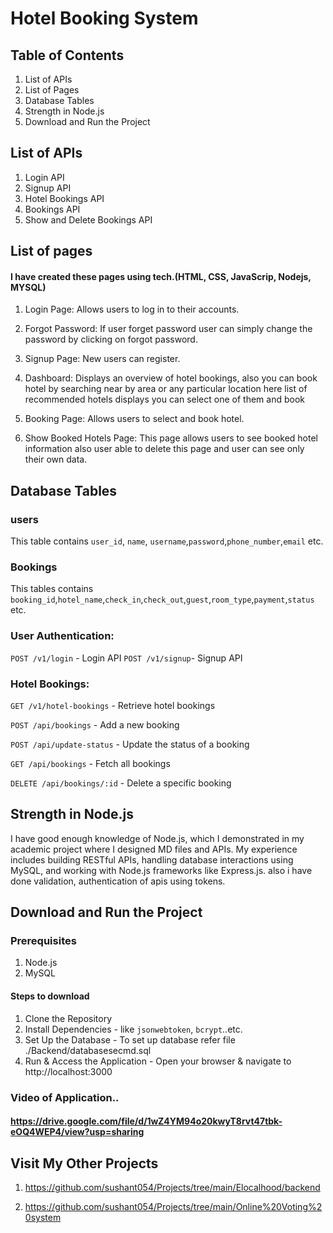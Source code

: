 # Hotel Booking System
## Table of Contents
1. List of APIs
2. List of Pages
3. Database Tables
4. Strength in Node.js
5. Download and Run the Project

## List of APIs
1. Login API
2. Signup API
3. Hotel Bookings API
4. Bookings API
5. Show and Delete Bookings API

## List of pages
#### I have created these pages using tech.(HTML, CSS, JavaScrip, Nodejs, MYSQL)
1. Login Page: Allows users to log in to their accounts.
2. Forgot Password: If user forget password user can simply change the password by clicking on forgot password.
3. Signup Page: New users can register.
4. Dashboard: Displays an overview of hotel bookings, also you can book hotel by searching near by area or any particular location here list of recommended hotels displays you can select one of them and book 

5. Booking Page: Allows users to select and book hotel.
6. Show Booked Hotels Page: This page allows users to see booked hotel information also user able to delete this page and user can see only their own data.

## Database Tables
### users
 This table contains `user_id`, `name`, `username`,`password`,`phone_number`,`email` etc.
 ### Bookings
 This tables contains `booking_id`,`hotel_name`,`check_in`,`check_out`,`guest`,`room_type`,`payment`,`status` etc.
 
### User Authentication:
`POST /v1/login` - Login API
`POST /v1/signup`- Signup API
### Hotel Bookings:

`GET /v1/hotel-bookings` - Retrieve hotel bookings

`POST /api/bookings` - Add a new booking

`POST /api/update-status` - Update the status of a booking

`GET /api/bookings` - Fetch all bookings

`DELETE /api/bookings/:id` - Delete a specific booking

## Strength in Node.js
I have good enough knowledge of Node.js, which I demonstrated in my academic project where I designed MD files and APIs. My experience includes building RESTful APIs, handling database interactions using MySQL, and working with Node.js frameworks like Express.js. also i have done validation, authentication of apis using tokens.  

## Download and Run the Project 
### Prerequisites
1. Node.js
2. MySQL
#### Steps to download
1. Clone the Repository
2. Install Dependencies - like `jsonwebtoken`, `bcrypt`..etc.
3. Set Up the Database - To set up database refer file ./Backend/databasesecmd.sql   
4. Run & Access the Application -
Open your browser & navigate to http://localhost:3000
### Video of Application..
#### https://drive.google.com/file/d/1wZ4YM94o20kwyT8rvt47tbk-eOQ4WEP4/view?usp=sharing

## Visit My Other Projects 
1. https://github.com/sushant054/Projects/tree/main/Elocalhood/backend

2. https://github.com/sushant054/Projects/tree/main/Online%20Voting%20system

